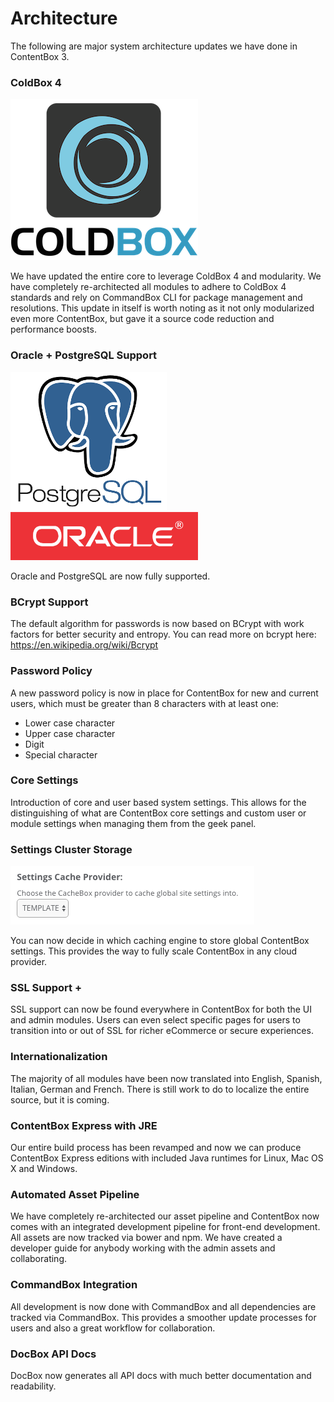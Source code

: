 # Architecture

The following are major system architecture updates we have done in ContentBox 3.

### ColdBox 4 

![](/images/ColdBoxLogo2015_300.png)

We have updated the entire core to leverage ColdBox 4 and modularity.  We have completely re-architected all modules to adhere to ColdBox 4 standards and rely on CommandBox CLI for package management and resolutions.  This update in itself is worth noting as it not only modularized even more ContentBox, but gave it a source code reduction and performance boosts.


### <i class="fa fa-database"></i> Oracle + PostgreSQL Support

<img src="/images/postgresql.png" width="250">
<img src="/images/oracle.gif" width="300">

Oracle and PostgreSQL are now fully supported.


### <i class="fa fa-user-secret"></i> BCrypt Support
The default algorithm for passwords is now based on BCrypt with work factors for better security and entropy. You can read more on bcrypt here: https://en.wikipedia.org/wiki/Bcrypt


### <i class="fa fa-lock"></i> Password Policy
A new password policy is now in place for ContentBox for new and current users, which must be greater than 8 characters with at least one:

* Lower case character
* Upper case character
* Digit
* Special character


### <i class="fa fa-gear"></i> Core Settings
Introduction of core and user based system settings. This allows for the distinguishing of what are ContentBox core settings and custom user or module settings when managing them from the geek panel.


### <i class="fa fa-globe"></i> Settings Cluster Storage

![](/images/cluster_settings.png)


You can now decide in which caching engine to store global ContentBox settings. This provides the way to fully scale ContentBox in any cloud provider.


### <i class="fa fa-shield"></i> SSL Support + 
SSL support can now be found everywhere in ContentBox for both the UI and admin modules.  Users can even select specific pages for users to transition into or out of SSL for richer eCommerce or secure experiences.


### <i class="fa fa-language"></i> Internationalization
The majority of all modules have been now translated into English, Spanish, Italian, German and French.  There is still work to do to localize the entire source, but it is coming.


### <i class="fa fa-coffee"></i> ContentBox Express with JRE
Our entire build process has been revamped and now we can produce ContentBox Express editions with included Java runtimes for Linux, Mac OS X and Windows.


### <i class="fa fa-exchange"></i> Automated Asset Pipeline
We have completely re-architected our asset pipeline and ContentBox now comes with an integrated development pipeline for front-end development.  All assets are now tracked via bower and npm.  We have created a developer guide for anybody working with the admin assets and collaborating.


### <i class="fa fa-terminal"></i> CommandBox Integration
All development is now done with CommandBox and all dependencies are tracked via CommandBox.  This provides a smoother update processes for users and also a great workflow for collaboration.

### <i class="fa fa-book"></i> DocBox API Docs
DocBox now generates all API docs with much better documentation and readability.

